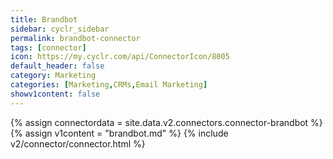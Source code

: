 ```yaml
---
title: Brandbot
sidebar: cyclr_sidebar
permalink: brandbot-connector
tags: [connector]
icon: https://my.cyclr.com/api/ConnectorIcon/8005
default_header: false
category: Marketing
categories: [Marketing,CRMs,Email Marketing]
showv1content: false
---
```

{% assign connectordata = site.data.v2.connectors.connector-brandbot %}
{% assign v1content = "brandbot.md" %}
{% include v2/connector/connector.html %}	